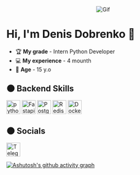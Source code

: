 <p align="center">
  <img src="https://i.pinimg.com/originals/18/80/dd/1880dd84a6378ac2a249ddb4ea88663b.gif" alt="Gif">
</p>

# Hi, I'm Denis Dobrenko 👋
- 🏆 **My grade** - Intern Python Developer  
- 💻 **My experience** - 4 mounth  
- 👦 **Age** - 15 y.o

## 🌑 Backend Skills

<p align="left">
  <img src="https://cdn.jsdelivr.net/gh/devicons/devicon/icons/python/python-original.svg" width="36" height="36" alt="python" />
  <img src="https://cdn.jsdelivr.net/gh/devicons/devicon/icons/fastapi/fastapi-original.svg" width="36" height="36" alt="Fastapi" />
  <img src="https://cdn.jsdelivr.net/gh/devicons/devicon/icons/postgresql/postgresql-original.svg" width="36" height="36" alt="PostgreSQL" />
  <img src="https://cdn.jsdelivr.net/gh/devicons/devicon/icons/redis/redis-original.svg" width="36" height="36" alt="Redis" />
  <img src="https://cdn.worldvectorlogo.com/logos/docker-4.svg" width="36" height="36" alt="Docker" />
</p>



## 🌑 Socials

<p align="left">
  <a href="https://t.me/denchik_it" target="_blank" rel="noopener noreferrer" style="text-decoration: none; outline: none">
    <img src="https://upload.wikimedia.org/wikipedia/commons/thumb/8/83/Telegram_2019_Logo.svg/768px-Telegram_2019_Logo.svg.png" width="36" height="36" alt="Telegram" />
  </a>
</p>




[![Ashutosh's github activity graph](https://github-readme-activity-graph.vercel.app/graph?username=Zaxemy&theme=high-contrast)](https://github.com/ashutosh00710/github-readme-activity-graph)
